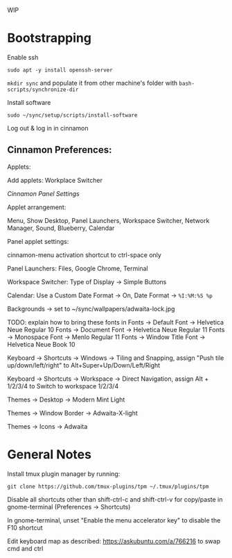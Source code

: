 WIP

# Bootstrapping

Enable ssh

`sudo apt -y install openssh-server`

`mkdir sync` and populate it from other machine's folder with `bash-scripts/synchronize-dir`

Install software

`sudo ~/sync/setup/scripts/install-software`

Log out & log in in cinnamon

## Cinnamon Preferences:

Applets:

Add applets: Workplace Switcher

*Cinnamon Panel Settings*

Applet arrangement:

Menu, Show Desktop, Panel Launchers, Workspace Switcher, Network Manager, Sound, Blueberry, Calendar

Panel applet settings:

cinnamon-menu activation shortcut to ctrl-space only

Panel Launchers: Files, Google Chrome, Terminal

Workspace Switcher: Type of Display -> Simple Buttons

Calendar: Use a Custom Date Format -> On, Date Format -> `%I:%M:%S %p`

Backgrounds -> set to ~/sync/wallpapers/adwaita-lock.jpg

TODO: explain how to bring these fonts in
Fonts -> Default Font -> Helvetica Neue Regular 10
Fonts -> Document Font -> Helvetica Neue Regular 11
Fonts -> Monospace Font -> Menlo Regular 11
Fonts -> Window Title Font -> Helvetica Neue Book 10

Keyboard -> Shortcuts -> Windows -> Tiling and Snapping, assign "Push tile up/down/left/right" to Alt+Super+Up/Down/Left/Right

Keyboard -> Shortcuts -> Workspace -> Direct Navigation, assign Alt + 1/2/3/4 to Switch to workspace 1/2/3/4

Themes -> Desktop -> Modern Mint Light

Themes -> Window Border -> Adwaita-X-light

Themes -> Icons -> Adwaita

# General Notes

Install tmux plugin manager by running:

`git clone https://github.com/tmux-plugins/tpm ~/.tmux/plugins/tpm`

Disable all shortcuts other than shift-ctrl-c and shift-ctrl-v for copy/paste in gnome-terminal (Preferences -> Shortcuts)

In gnome-terminal, unset "Enable the menu accelerator key" to disable the F10 shortcut

Edit keyboard map as described: https://askubuntu.com/a/766216 to swap cmd and ctrl
